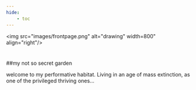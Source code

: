 ```yaml
---
hide:
    - toc
---
```


<img src="images/frontpage.png" alt="drawing" width=800" align="right"/>

#
##my not so secret garden

welcome to my performative habitat. Living in an age of mass extinction, as one of the privileged thriving ones... 
